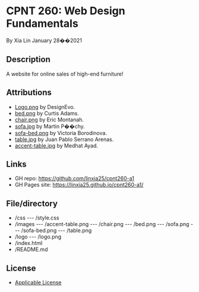 # CPNT 260: Web Design Fundamentals
By Xia Lin January 28��2021

## Description
A website for online sales of high-end furniture!

## Attributions
- [Logo.png](https://www.designevo.com/ "Logo") by DesignEvo.
- [bed.png](https://www.pexels.com/photo/brown-wooden-bed-inside-bedroom-3773575/ "bed") by Curtis Adams.
- [chair.png](https://www.pexels.com/photo/two-assorted-color-padded-chairs-near-side-table-1350789/ "chair") by Eric Montanah.
- [sofa.jpg](https://www.pexels.com/photo/2-seat-orange-leather-sofa-beside-wall-1866149/ "sofa") by Martin P��chy.
- [sofa-bed.png](https://www.pexels.com/photo/empty-bedroom-set-1648768/ "sofa-bed") by Victoria Borodinova.
- [table.jpg](https://www.pexels.com/photo/glass-bottle-filled-with-black-straw-on-brown-wooden-table-890669/ "table") by Juan Pablo Serrano Arenas.
- [accent-table.jpg](https://www.pexels.com/photo/white-and-black-desk-beside-bed-and-window-439227/"accent-table.jpg") by Medhat Ayad.

## Links
- GH repo: https://github.com/linxia25/cpnt260-a1
- GH Pages site: https://linxia25.github.io/cpnt260-a1/

## File/directory
- /css
--- /style.css
- /images
--- /accent-table.png
--- /chair.png
--- /bed.png
--- /sofa.png
--- /sofa-bed.png
--- /table.png
- /logo
--- /logo.png
- /index.html
- /README.md

## License
- [Applicable License](https://creativecommons.org/licenses/by/4.0/legalcode "Applicable License")


